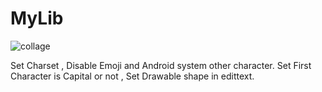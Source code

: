 # MyLib
![collage](https://user-images.githubusercontent.com/44433243/47475209-2e382600-d838-11e8-870e-fe491e68ef57.jpg)

Set Charset , Disable Emoji and Android system other character. Set First Character is Capital or not , Set Drawable shape in edittext.
